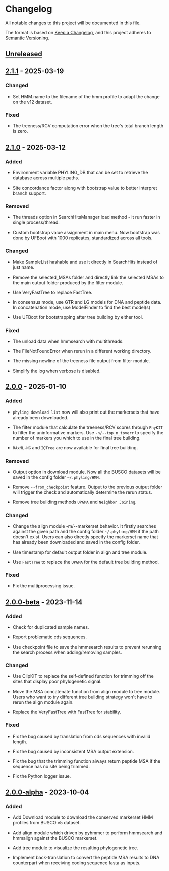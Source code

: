 # Changelog

All notable changes to this project will be documented in this file.

The format is based on [Keep a Changelog](https://keepachangelog.com/en/1.0.0/), and this project adheres to [Semantic
Versioning](https://semver.org/spec/v2.0.0.html).

## [Unreleased]

## [2.1.1] - 2025-03-19

### Changed

- Set HMM.name to the filename of the hmm profile to adapt the change on the v12 dataset.

### Fixed

- The treeness/RCV computation error when the tree's total branch length is zero.

## [2.1.0] - 2025-03-12

### Added

- Environment variable PHYLING\_DB that can be set to retrieve the database across multiple paths.

- Site concordance factor along with bootstrap value to better interpret branch support.

### Removed

- The threads option in SearchHitsManager load method - it run faster in single process/thread.

- Custom bootstrap value assignment in main menu. Now bootstrap was done by UFBoot with 1000 replicates, standardized across all tools.

### Changed

- Make SampleList hashable and use it directly in SearchHits instead of just name.

- Remove the selected\_MSAs folder and directly link the selected MSAs to the main output folder produced by the filter module.

- Use VeryFastTree to replace FastTree.

- In consensus mode, use GTR and LG models for DNA and peptide data. In concatenation mode, use ModelFinder to find the best model(s)

- Use UFBoot for bootstrapping after tree building by either tool.

### Fixed

- The unload data when hmmsearch with multithreads.

- The FileNotFoundError when rerun in a different working directory.

- The missing newline of the treeness file output from filter module.

- Simplify the log when verbose is disabled.

## [2.0.0] - 2025-01-10

### Added

- `phyling download list` now will also print out the markersets that have already been downloaded.

- The filter module that calculate the treeness/RCV scores through `PhyKIT` to filter the uninformative markers. Use
  `-n/--top_n_toverr` to specify the number of markers you which to use in the final tree building.

- `RAxML-NG` and `IQTree` are now available for final tree building.

### Removed

- Output option in download module. Now all the BUSCO datasets will be saved in the config folder `~/.phyling/HMM`.

- Remove `--from_checkpoint` feature. Output to the previous output folder will trigger the check and automatically determine the
  rerun status.

- Remove tree building methods `UPGMA` and `Neighbor Joining`.

### Changed

- Change the align module -m/--markerset behavior. It firstly searches against the given path and the config folder
  `~/.phyling/HMM` if the path doesn't exist. Users can also directly specify the markerset name that has already been downloaded
  and saved in the config folder.

- Use timestamp for default output folder in align and tree module.

- Use `FastTree` to replace the `UPGMA` for the default tree building method.

### Fixed

- Fix the multiprocessing issue.

## [2.0.0-beta] - 2023-11-14

### Added

- Check for duplicated sample names.

- Report problematic cds sequences.

- Use checkpoint file to save the hmmsearch results to prevent rerunning the search process when adding/removing samples.

### Changed

- Use ClipKIT to replace the self-defined function for trimming off the sites that display poor phylogenetic signal.

- Move the MSA concatenate function from align module to tree module. Users who want to try different tree building strategy won't
  have to rerun the align module again.

- Replace the VeryFastTree with FastTree for stability.

### Fixed

- Fix the bug caused by translation from cds sequences with invalid length.

- Fix the bug caused by inconsistent MSA output extension.

- Fix the bug that the trimming function always return peptide MSA if the sequence has no site being trimmed.

- Fix the Python logger issue.

## [2.0.0-alpha] - 2023-10-04

### Added

- Add Download module to download the conserved markerset HMM profiles from BUSCO v5 dataset.

- Add align module which driven by pyhmmer to perform hmmsearch and hmmalign against the BUSCO markerset.

- Add tree module to visualize the resulting phylogenetic tree.

- Implement back-translation to convert the peptide MSA results to DNA counterpart when receiving coding sequence fasta as inputs.

[Unreleased]: https://github.com/stajichlab/PHYling/compare/v2.1.1...HEAD

[2.1.1]: https://github.com/stajichlab/PHYling/compare/v2.1.0...v2.1.1

[2.1.0]: https://github.com/stajichlab/PHYling/compare/v2.0.0...v2.1.0

[2.0.0]: https://github.com/stajichlab/PHYling/compare/v2.0.0-beta...v2.0.0

[2.0.0-beta]: https://github.com/stajichlab/PHYling/compare/v2.0.0-alpha...v2.0.0-beta

[2.0.0-alpha]: https://github.com/stajichlab/PHYling/releases/tag/v2.0.0-alpha
